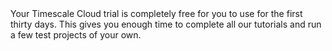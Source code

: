 <Highlight type="cloud" header="Try for free on Timescale Cloud" button="Try for free">
Your Timescale Cloud trial is completely free for you to use for the first
thirty days. This gives you enough time to complete all our tutorials and run a
few test projects of your own.
</Highlight>
